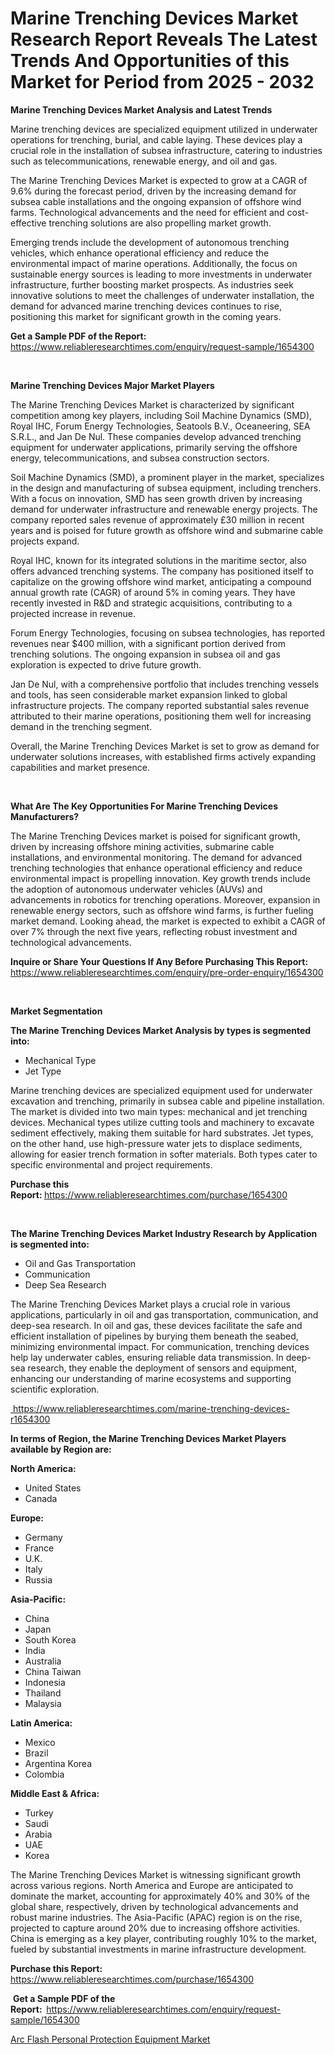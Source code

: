<p><h1>Marine Trenching Devices Market Research Report Reveals The Latest Trends And Opportunities of this Market for Period from 2025 - 2032</h1></p><p><strong>Marine Trenching Devices Market Analysis and Latest Trends</strong></p>
<p><p>Marine trenching devices are specialized equipment utilized in underwater operations for trenching, burial, and cable laying. These devices play a crucial role in the installation of subsea infrastructure, catering to industries such as telecommunications, renewable energy, and oil and gas. </p><p>The Marine Trenching Devices Market is expected to grow at a CAGR of 9.6% during the forecast period, driven by the increasing demand for subsea cable installations and the ongoing expansion of offshore wind farms. Technological advancements and the need for efficient and cost-effective trenching solutions are also propelling market growth. </p><p>Emerging trends include the development of autonomous trenching vehicles, which enhance operational efficiency and reduce the environmental impact of marine operations. Additionally, the focus on sustainable energy sources is leading to more investments in underwater infrastructure, further boosting market prospects. As industries seek innovative solutions to meet the challenges of underwater installation, the demand for advanced marine trenching devices continues to rise, positioning this market for significant growth in the coming years.</p></p>
<p><strong>Get a Sample PDF of the Report:&nbsp;</strong> <a href="https://www.reliableresearchtimes.com/enquiry/request-sample/1654300?utm_campaign=1420&utm_medium=2&utm_source=Github&utm_content=ia&utm_term=02032025&utm_id=marine-trenching-devices">https://www.reliableresearchtimes.com/enquiry/request-sample/1654300</a></p>
<p>&nbsp;</p>
<p><strong>Marine Trenching Devices Major Market Players</strong></p>
<p><p>The Marine Trenching Devices Market is characterized by significant competition among key players, including Soil Machine Dynamics (SMD), Royal IHC, Forum Energy Technologies, Seatools B.V., Oceaneering, SEA S.R.L., and Jan De Nul. These companies develop advanced trenching equipment for underwater applications, primarily serving the offshore energy, telecommunications, and subsea construction sectors.</p><p>Soil Machine Dynamics (SMD), a prominent player in the market, specializes in the design and manufacturing of subsea equipment, including trenchers. With a focus on innovation, SMD has seen growth driven by increasing demand for underwater infrastructure and renewable energy projects. The company reported sales revenue of approximately £30 million in recent years and is poised for future growth as offshore wind and submarine cable projects expand.</p><p>Royal IHC, known for its integrated solutions in the maritime sector, also offers advanced trenching systems. The company has positioned itself to capitalize on the growing offshore wind market, anticipating a compound annual growth rate (CAGR) of around 5% in coming years. They have recently invested in R&D and strategic acquisitions, contributing to a projected increase in revenue.</p><p>Forum Energy Technologies, focusing on subsea technologies, has reported revenues near $400 million, with a significant portion derived from trenching solutions. The ongoing expansion in subsea oil and gas exploration is expected to drive future growth.</p><p>Jan De Nul, with a comprehensive portfolio that includes trenching vessels and tools, has seen considerable market expansion linked to global infrastructure projects. The company reported substantial sales revenue attributed to their marine operations, positioning them well for increasing demand in the trenching segment.</p><p>Overall, the Marine Trenching Devices Market is set to grow as demand for underwater solutions increases, with established firms actively expanding capabilities and market presence.</p></p>
<p>&nbsp;</p>
<p><strong>What Are The Key Opportunities For Marine Trenching Devices Manufacturers?</strong></p>
<p><p>The Marine Trenching Devices market is poised for significant growth, driven by increasing offshore mining activities, submarine cable installations, and environmental monitoring. The demand for advanced trenching technologies that enhance operational efficiency and reduce environmental impact is propelling innovation. Key growth trends include the adoption of autonomous underwater vehicles (AUVs) and advancements in robotics for trenching operations. Moreover, expansion in renewable energy sectors, such as offshore wind farms, is further fueling market demand. Looking ahead, the market is expected to exhibit a CAGR of over 7% through the next five years, reflecting robust investment and technological advancements.</p></p>
<p><strong>Inquire or Share Your Questions If Any Before Purchasing This Report:</strong> <a href="https://www.reliableresearchtimes.com/enquiry/pre-order-enquiry/1654300?utm_campaign=1420&utm_medium=2&utm_source=Github&utm_content=ia&utm_term=02032025&utm_id=marine-trenching-devices">https://www.reliableresearchtimes.com/enquiry/pre-order-enquiry/1654300</a></p>
<p>&nbsp;</p>
<p><strong>Market Segmentation</strong></p>
<p><strong>The Marine Trenching Devices Market Analysis by types is segmented into:</strong></p>
<p><ul><li>Mechanical Type</li><li>Jet Type</li></ul></p>
<p><p>Marine trenching devices are specialized equipment used for underwater excavation and trenching, primarily in subsea cable and pipeline installation. The market is divided into two main types: mechanical and jet trenching devices. Mechanical types utilize cutting tools and machinery to excavate sediment effectively, making them suitable for hard substrates. Jet types, on the other hand, use high-pressure water jets to displace sediments, allowing for easier trench formation in softer materials. Both types cater to specific environmental and project requirements.</p></p>
<p><strong>Purchase this Report:&nbsp;</strong><a href="https://www.reliableresearchtimes.com/purchase/1654300?utm_campaign=1420&utm_medium=2&utm_source=Github&utm_content=ia&utm_term=02032025&utm_id=marine-trenching-devices">https://www.reliableresearchtimes.com/purchase/1654300</a></p>
<p>&nbsp;</p>
<p><strong>The Marine Trenching Devices Market Industry Research by Application is segmented into:</strong></p>
<p><ul><li>Oil and Gas Transportation</li><li>Communication</li><li>Deep Sea Research</li></ul></p>
<p><p>The Marine Trenching Devices Market plays a crucial role in various applications, particularly in oil and gas transportation, communication, and deep-sea research. In oil and gas, these devices facilitate the safe and efficient installation of pipelines by burying them beneath the seabed, minimizing environmental impact. For communication, trenching devices help lay underwater cables, ensuring reliable data transmission. In deep-sea research, they enable the deployment of sensors and equipment, enhancing our understanding of marine ecosystems and supporting scientific exploration.</p></p>
<p><a href="https://www.reliableresearchtimes.com/marine-trenching-devices-r1654300?utm_campaign=1420&utm_medium=2&utm_source=Github&utm_content=ia&utm_term=02032025&utm_id=marine-trenching-devices">&nbsp;https://www.reliableresearchtimes.com/marine-trenching-devices-r1654300</a></p>
<p><strong>In terms of Region, the Marine Trenching Devices Market Players available by Region are:</strong></p>
<p>
    <p> <strong> North America: </strong>
        <ul>
            <li>United States</li>
            <li>Canada</li>
        </ul>
        </p> 
    <p> <strong> Europe: </strong>
        <ul>
            <li>Germany</li>
            <li>France</li>
            <li>U.K.</li>
            <li>Italy</li>
            <li>Russia</li>
        </ul>
        </p> 
    <p> <strong> Asia-Pacific: </strong>
        <ul>
            <li>China</li>
            <li>Japan</li>
            <li>South Korea</li>
            <li>India</li>
            <li>Australia</li>
            <li>China Taiwan</li>
            <li>Indonesia</li>
            <li>Thailand</li>
            <li>Malaysia</li>
        </ul>
        </p> 
    <p> <strong> Latin America: </strong>
        <ul>
            <li>Mexico</li>
            <li>Brazil</li>
            <li>Argentina Korea</li>
            <li>Colombia</li>
        </ul>
        </p> 
    <p> <strong> Middle East & Africa: </strong>
        <ul>
            <li>Turkey</li>
            <li>Saudi</li>
            <li>Arabia</li>
            <li>UAE</li>
            <li>Korea</li>
        </ul>
    </p>
    </p>
<p><p>The Marine Trenching Devices Market is witnessing significant growth across various regions. North America and Europe are anticipated to dominate the market, accounting for approximately 40% and 30% of the global share, respectively, driven by technological advancements and robust marine industries. The Asia-Pacific (APAC) region is on the rise, projected to capture around 20% due to increasing offshore activities. China is emerging as a key player, contributing roughly 10% to the market, fueled by substantial investments in marine infrastructure development.</p></p>
<p><strong>Purchase this Report: </strong><a href="https://www.reliableresearchtimes.com/purchase/1654300?utm_campaign=1420&utm_medium=2&utm_source=Github&utm_content=ia&utm_term=02032025&utm_id=marine-trenching-devices">https://www.reliableresearchtimes.com/purchase/1654300</a></p>
<p>&nbsp;<strong>Get a Sample PDF of the Report:&nbsp;&nbsp;</strong><a href="https://www.reliableresearchtimes.com/enquiry/request-sample/1654300?utm_campaign=1420&utm_medium=2&utm_source=Github&utm_content=ia&utm_term=02032025&utm_id=marine-trenching-devices">https://www.reliableresearchtimes.com/enquiry/request-sample/1654300</a></p>
<p><strong></strong></p>
<p><p><a href="https://github.com/ryanbell8967/Market-Research-Report-List-1/blob/main/arc-flash-personal-protection-equipment-market.md?utm_campaign=1420&utm_medium=2&utm_source=Github&utm_content=ia&utm_term=02032025&utm_id=marine-trenching-devices">Arc Flash Personal Protection Equipment Market</a></p></p>